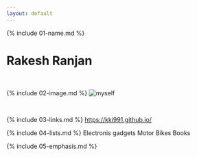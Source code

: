 ```yaml
---
layout: default
---
```


{% include 01-name.md %}
# Rakesh Ranjan
<br>

{% include 02-image.md %}
![myself](https://user-images.githubusercontent.com/80355078/111800139-ad3ec500-88f1-11eb-971d-eb8fec2cf6cb.jpeg)

<br>

{% include 03-links.md %}
https://kki991.github.io/
<br>

{% include 04-lists.md %}
Electronis gadgets
Motor Bikes
Books
<br>

{% include 05-emphasis.md %}
